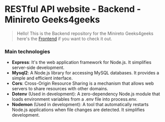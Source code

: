 # RESTful API website - Backend - Minireto Geeks4geeks
> Hello! This is the Backend repository for the Minireto Geeks4geeks here's the [Frontend](https://github.com/esquivelgor/Minireto-WebDev-Frontend) if you want to check it out.

### Main technologies

- **Express**: It's the web application framework for Node.js. It simplifies server-side development.
- **Mysql2**: A Node.js library for accessing MySQL databases. It provides a simple and efficient interface.
- **Cors**: Cross-Origin Resource Sharing is a mechanism that allows web servers to share resources with other domains.
- **Dotenv** (Used in development): A zero-dependency Node.js module that loads environment variables from a .env file into process.env.
- **Nodemon** (Used in development): A tool that automatically restarts Node.js applications when file changes are detected. It simplifies development.